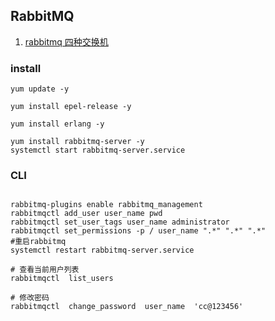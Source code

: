## RabbitMQ

1. [rabbitmq 四种交换机](https://blog.csdn.net/Mrqiang9001/article/details/120711222)

### install

``` 
yum update -y

yum install epel-release -y

yum install erlang -y

yum install rabbitmq-server -y
systemctl start rabbitmq-server.service
```

### CLI

``` 

rabbitmq-plugins enable rabbitmq_management
rabbitmqctl add_user user_name pwd
rabbitmqctl set_user_tags user_name administrator
rabbitmqctl set_permissions -p / user_name ".*" ".*" ".*"
#重启rabbitmq
systemctl restart rabbitmq-server.service

# 查看当前用户列表
rabbitmqctl  list_users  

# 修改密码
rabbitmqctl  change_password  user_name  'cc@123456'
```
